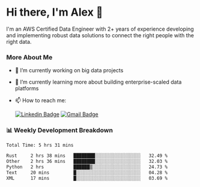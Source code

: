 # Hi there, I'm Alex  👋

I'm an AWS Certified Data Engineer with 2+ years of experience developing and implementing robust data solutions to connect the right people with the right data. 

### More About Me

- 🔭 I’m currently working on big data projects
- 🌱 I’m currently learning more about building enterprise-scaled data platforms
- 📫 How to reach me:

  [![Linkedin Badge](https://img.shields.io/badge/LinkedIn-0077B5?style=for-the-badge&logo=linkedin&logoColor=white)](https://www.linkedin.com/in/itsalexchen) [![Gmail Badge](https://img.shields.io/badge/Gmail-D14836?style=for-the-badge&logo=gmail&logoColor=white)](mailto:itsalexchen@gmail.com)




### 📊 Weekly Development Breakdown
<!--START_SECTION:waka-->

```txt
Total Time: 5 hrs 31 mins

Rust     2 hrs 38 mins   ████████░░░░░░░░░░░░░░░░░   32.49 %
Other    2 hrs 36 mins   ████████░░░░░░░░░░░░░░░░░   32.03 %
Python   2 hrs           ██████▒░░░░░░░░░░░░░░░░░░   24.73 %
Text     20 mins         █░░░░░░░░░░░░░░░░░░░░░░░░   04.28 %
XML      17 mins         █░░░░░░░░░░░░░░░░░░░░░░░░   03.69 %
```

<!--END_SECTION:waka-->
